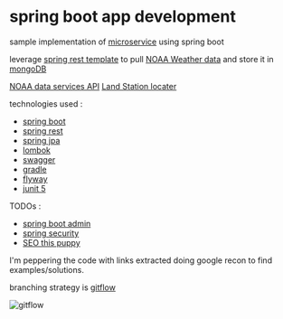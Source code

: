 <!-- https://help.github.com/en/articles/basic-writing-and-formatting-syntax -->
# spring boot app development
sample implementation of [microservice](https://github.com/katopz/best-practices/blob/master/best-practices-for-building-a-microservice-architecture.md) using spring boot

leverage [spring rest template](https://spring.io/guides/gs/consuming-rest/)
to pull [NOAA Weather data](https://www.weather.gov/documentation/services-web-api)
and store it in [mongoDB](https://docs.spring.io/spring-data/mongodb/docs/1.2.0.RELEASE/reference/html/mongo.repositories.html)

[NOAA data services API](https://www.ncei.noaa.gov/support/access-data-service-api-user-documentation)
[Land Station locater](https://www.ncdc.noaa.gov/cdo-web/datatools/findstation)

technologies used :

- [spring boot](https://spring.io/projects/spring-boot)
- [spring rest](https://spring.io/guides/gs/rest-service/)
- [spring jpa](https://spring.io/projects/spring-data-jpa)
- [lombok](https://projectlombok.org/)
- [swagger](https://github.com/swagger-api/swagger-ui)
- [gradle](https://gradle.org/)
- [flyway](https://flywaydb.org/)
- [junit 5](https://junit.org/junit5/)

TODOs :

- [spring boot admin](https://codecentric.github.io/spring-boot-admin/current/)
- [spring security](https://spring.io/projects/spring-security)
- [SEO this puppy](https://help.github.com/en/articles/search-engine-optimization-for-github-pages)

I'm peppering the code with links extracted doing google recon to find examples/solutions.

branching strategy is [gitflow](https://nvie.com/posts/a-successful-git-branching-model/)

![gitflow](https://nvie.com/img/git-model@2x.png) 